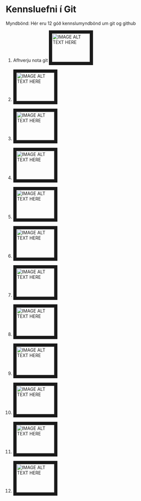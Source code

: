 # Kennsluefni í Git

Myndbönd:
Hér eru 12 góð kennslumyndbönd um git og github
1. Afhverju nota git
   <a href="http://www.youtube.com/watch?feature=player_embedded&v=3RjQznt-8kE
" target="_blank"><img src="http://img.youtube.com/vi/3RjQznt-8kE/0.jpg" 
alt="IMAGE ALT TEXT HERE" width="120" height="90" border="10" /></a>

1. <a href="http://www.youtube.com/watch?feature=player_embedded&v=MFtsLRphqDM
" target="_blank"><img src="http://img.youtube.com/vi/MFtsLRphqDM/0.jpg" 
alt="IMAGE ALT TEXT HERE" width="120" height="90" border="10" /></a>

1. <a href="http://www.youtube.com/watch?feature=player_embedded&v=iNP_KmOFqXs
" target="_blank"><img src="http://img.youtube.com/vi/iNP_KmOFqXs/0.jpg" 
alt="IMAGE ALT TEXT HERE" width="120" height="90" border="10" /></a>

1. <a href="http://www.youtube.com/watch?feature=player_embedded&v=v0Ch3yWQ-Zc
" target="_blank"><img src="http://img.youtube.com/vi/v0Ch3yWQ-Zc/0.jpg" 
alt="IMAGE ALT TEXT HERE" width="120" height="90" border="10" /></a>

1. <a href="http://www.youtube.com/watch?feature=player_embedded&v=KngvG8WzYLU
" target="_blank"><img src="http://img.youtube.com/vi/KngvG8WzYLU/0.jpg" 
alt="IMAGE ALT TEXT HERE" width="120" height="90" border="10" /></a>

1. <a href="http://www.youtube.com/watch?feature=player_embedded&v=Fhgga2s_RmM
" target="_blank"><img src="http://img.youtube.com/vi/Fhgga2s_RmM/0.jpg" 
alt="IMAGE ALT TEXT HERE" width="120" height="90" border="10" /></a>

1. <a href="http://www.youtube.com/watch?feature=player_embedded&v=RIYrfkZjWmA
" target="_blank"><img src="http://img.youtube.com/vi/RIYrfkZjWmA/0.jpg" 
alt="IMAGE ALT TEXT HERE" width="120" height="90" border="10" /></a>

1. <a href="http://www.youtube.com/watch?feature=player_embedded&v=QV0kVNvkMxc
" target="_blank"><img src="http://img.youtube.com/vi/QV0kVNvkMxc/0.jpg" 
alt="IMAGE ALT TEXT HERE" width="120" height="90" border="10" /></a>

1. <a href="http://www.youtube.com/watch?feature=player_embedded&v=XX-Kct0PfFc
" target="_blank"><img src="http://img.youtube.com/vi/XX-Kct0PfFc/0.jpg" 
alt="IMAGE ALT TEXT HERE" width="120" height="90" border="10" /></a>

1. <a href="http://www.youtube.com/watch?feature=player_embedded&v=fQLK8Ib_SKk
" target="_blank"><img src="http://img.youtube.com/vi/fQLK8Ib_SKk/0.jpg" 
alt="IMAGE ALT TEXT HERE" width="120" height="90" border="10" /></a>

1. <a href="http://www.youtube.com/watch?feature=player_embedded&v=MnUd31TvBoU
" target="_blank"><img src="http://img.youtube.com/vi/MnUd31TvBoU/0.jpg" 
alt="IMAGE ALT TEXT HERE" width="120" height="90" border="10" /></a>

1. <a href="http://www.youtube.com/watch?feature=player_embedded&v=HbSjyU2vf6Y
" target="_blank"><img src="http://img.youtube.com/vi/HbSjyU2vf6Y/0.jpg" 
alt="IMAGE ALT TEXT HERE" width="120" height="90" border="10" /></a>
